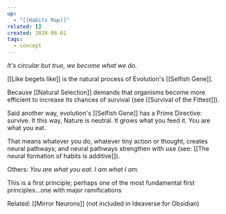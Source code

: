 ```yaml
---
up:
  - "[[Habits Map]]"
related: []
created: 2020-06-01
tags:
  - concept
---
```

 *It's circular but true, we become what we do.*

[[Like begets like]] is the natural process of Evolution's [[Selfish Gene]]. 

Because [[Natural Selection]] demands that organisms become more efficient to increase its chances of survival (see [[Survival of the Fittest]]). 

Said another way, evolution's [[Selfish Gene]] has a Prime Directive: survive. It this way, Nature is neutral. It grows what you feed it. You are what you eat. 

That means whatever you do, whatever tiny action or thought, creates neural pathways; and neural pathways strengthen with use (see: [[The neural formation of habits is additive]]).

Others: *You are what you eat. I am what I am.*

This is a first principle; perhaps one of the most fundamental first principles...one with major ramifications 

Related: [[Mirror Neurons]] (not included in Ideaverse for Obsidian)

